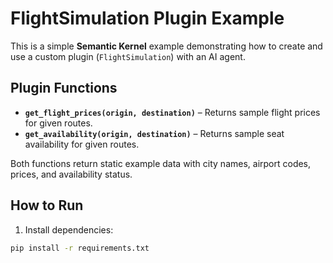 # FlightSimulation Plugin Example

This is a simple **Semantic Kernel** example demonstrating how to create and use a custom plugin (`FlightSimulation`) with an AI agent.

## Plugin Functions
- **`get_flight_prices(origin, destination)`** – Returns sample flight prices for given routes.
- **`get_availability(origin, destination)`** – Returns sample seat availability for given routes.

Both functions return static example data with city names, airport codes, prices, and availability status.

## How to Run
1. Install dependencies:
```bash
pip install -r requirements.txt
